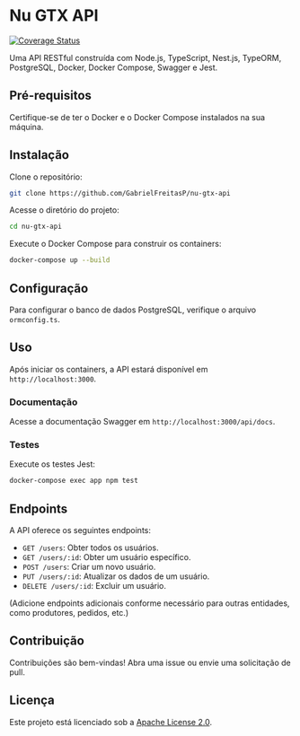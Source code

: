 # Nu GTX API

[![Coverage Status](https://coveralls.io/repos/github/GabrielFreitasP/nu-gtx-api/badge.svg)](https://coveralls.io/github/GabrielFreitasP/nu-gtx-api)

Uma API RESTful construída com Node.js, TypeScript, Nest.js, TypeORM, PostgreSQL, Docker, Docker Compose, Swagger e Jest.

## Pré-requisitos

Certifique-se de ter o Docker e o Docker Compose instalados na sua máquina.

## Instalação

Clone o repositório:

```bash
git clone https://github.com/GabrielFreitasP/nu-gtx-api
```

Acesse o diretório do projeto:

```bash
cd nu-gtx-api
```

Execute o Docker Compose para construir os containers:

```bash
docker-compose up --build
```

## Configuração

Para configurar o banco de dados PostgreSQL, verifique o arquivo `ormconfig.ts`.

## Uso

Após iniciar os containers, a API estará disponível em `http://localhost:3000`.

### Documentação

Acesse a documentação Swagger em `http://localhost:3000/api/docs`.

### Testes

Execute os testes Jest:

```bash
docker-compose exec app npm test
```

## Endpoints

A API oferece os seguintes endpoints:

- `GET /users`: Obter todos os usuários.
- `GET /users/:id`: Obter um usuário específico.
- `POST /users`: Criar um novo usuário.
- `PUT /users/:id`: Atualizar os dados de um usuário.
- `DELETE /users/:id`: Excluir um usuário.

(Adicione endpoints adicionais conforme necessário para outras entidades, como produtores, pedidos, etc.)

## Contribuição

Contribuições são bem-vindas! Abra uma issue ou envie uma solicitação de pull.

## Licença

Este projeto está licenciado sob a [Apache License 2.0](LICENSE).
